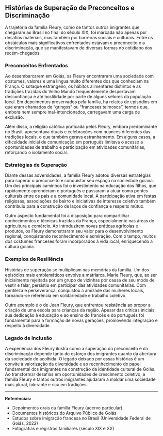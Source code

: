 ## Histórias de Superação de Preconceitos e Discriminação

A trajetória da família Fleury, como de tantos outros imigrantes que chegaram ao Brasil no final do século XIX, foi marcada não apenas por desafios materiais, mas também por barreiras sociais e culturais. Entre os obstáculos mais significativos enfrentados estavam o preconceito e a discriminação, que se manifestavam de diversas formas no cotidiano dos recém-chegados.

### Preconceitos Enfrentados

Ao desembarcarem em Goiás, os Fleury encontraram uma sociedade com costumes, valores e uma língua muito diferentes dos que conheciam na França. O sotaque estrangeiro, os hábitos alimentares distintos e as tradições trazidas do Velho Mundo frequentemente despertavam desconfiança e até hostilidade por parte de alguns setores da população local. Em depoimentos preservados pela família, há relatos de episódios em que eram chamados de “gringos” ou “franceses teimosos”, termos que, embora nem sempre mal-intencionados, carregavam uma carga de exclusão.

Além disso, a religião católica praticada pelos Fleury, embora predominante no Brasil, apresentava rituais e celebrações com nuances diferentes das tradições locais, o que também gerava estranhamento. Em alguns casos, a dificuldade inicial de comunicação em português limitava o acesso a oportunidades de trabalho e participação em atividades comunitárias, reforçando o isolamento social.

### Estratégias de Superação

Diante dessas adversidades, a família Fleury adotou diversas estratégias para superar o preconceito e conquistar seu espaço na sociedade goiana. Um dos principais caminhos foi o investimento na educação dos filhos, que rapidamente aprenderam o português e passaram a atuar como pontes culturais entre os pais e a comunidade local. A participação ativa em festas religiosas, associações de bairro e iniciativas de interesse coletivo também contribuiu para a construção de laços de confiança e respeito mútuo.

Outro aspecto fundamental foi a disposição para compartilhar conhecimentos e técnicas trazidas da França, especialmente nas áreas de agricultura e comércio. Ao introduzirem novas práticas agrícolas e produtos, os Fleury demonstraram seu valor para o desenvolvimento regional, conquistando reconhecimento e admiração. Com o tempo, muitos dos costumes franceses foram incorporados à vida local, enriquecendo a cultura goiana.

### Exemplos de Resiliência

Histórias de superação se multiplicam nas memórias da família. Um dos episódios mais emblemáticos envolve a matriarca, Marie Fleury, que, ao ser inicialmente rejeitada por um grupo de vizinhas por causa de seu modo de vestir e falar, persistiu em participar das atividades comunitárias. Com gentileza e perseverança, conquistou a amizade das mulheres locais, tornando-se referência em solidariedade e trabalho coletivo.

Outro exemplo é o de Jean Fleury, que enfrentou resistência ao propor a criação de uma escola para crianças da região. Apesar das críticas iniciais, sua dedicação à educação e ao ensino do francês e do português foi fundamental para a formação de novas gerações, promovendo integração e respeito à diversidade.

### Legado de Inclusão

A experiência dos Fleury ilustra como a superação do preconceito e da discriminação depende tanto do esforço dos imigrantes quanto da abertura da sociedade de acolhida. O legado deixado por essas histórias é um convite à valorização da diversidade e ao reconhecimento do papel fundamental dos imigrantes na construção da identidade cultural de Goiás. Ao transformar desafios em oportunidades de crescimento coletivo, a família Fleury e tantos outros imigrantes ajudaram a moldar uma sociedade mais plural, tolerante e rica em tradições.

---

**Referências:**

- Depoimentos orais da família Fleury (acervo particular)
- Documentos históricos do Arquivo Público de Goiás
- Estudos sobre imigração francesa no Brasil (Universidade Federal de Goiás, 2022)
- Fotografias e registros familiares (século XIX e XX)